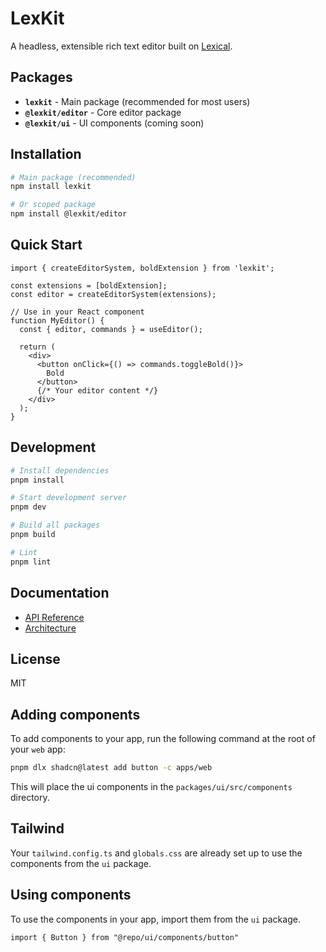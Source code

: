# LexKit

A headless, extensible rich text editor built on [Lexical](https://lexical.dev).

## Packages

- **`lexkit`** - Main package (recommended for most users)
- **`@lexkit/editor`** - Core editor package
- **`@lexkit/ui`** - UI components (coming soon)

## Installation

```bash
# Main package (recommended)
npm install lexkit

# Or scoped package
npm install @lexkit/editor
```

## Quick Start

```tsx
import { createEditorSystem, boldExtension } from 'lexkit';

const extensions = [boldExtension];
const editor = createEditorSystem(extensions);

// Use in your React component
function MyEditor() {
  const { editor, commands } = useEditor();

  return (
    <div>
      <button onClick={() => commands.toggleBold()}>
        Bold
      </button>
      {/* Your editor content */}
    </div>
  );
}
```

## Development

```bash
# Install dependencies
pnpm install

# Start development server
pnpm dev

# Build all packages
pnpm build

# Lint
pnpm lint
```

## Documentation

- [API Reference](./packages/editor/docs/api-reference.md)
- [Architecture](./packages/editor/docs/architecture.md)

## License

MIT

## Adding components

To add components to your app, run the following command at the root of your `web` app:

```bash
pnpm dlx shadcn@latest add button -c apps/web
```

This will place the ui components in the `packages/ui/src/components` directory.

## Tailwind

Your `tailwind.config.ts` and `globals.css` are already set up to use the components from the `ui` package.

## Using components

To use the components in your app, import them from the `ui` package.

```tsx
import { Button } from "@repo/ui/components/button"
```

